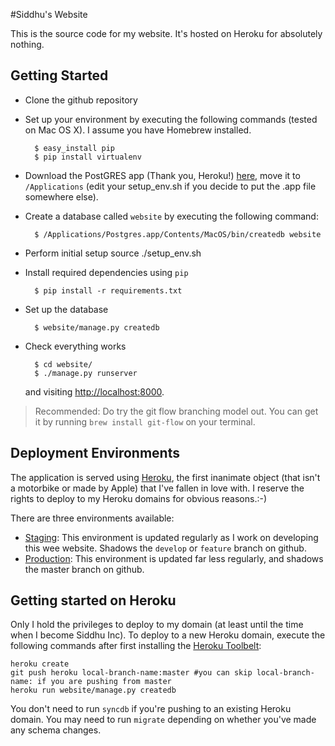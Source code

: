 #Siddhu's Website

This is the source code for my website. It's hosted on Heroku for absolutely nothing.

## Getting Started

* Clone the github repository
* Set up your environment by executing the following commands (tested on Mac OS X). I assume you have Homebrew installed.

		$ easy_install pip
		$ pip install virtualenv

* Download the PostGRES app (Thank you, Heroku!) [here](http://postgresapp.com/download), move it to `/Applications` (edit your setup_env.sh if you decide to put the .app file somewhere else).

* Create a database called `website` by executing the following command:
		
		$ /Applications/Postgres.app/Contents/MacOS/bin/createdb website

* Perform initial setup
		source ./setup_env.sh
		
* Install required dependencies using `pip`
		
		$ pip install -r requirements.txt
		
* Set up the database
	
		$ website/manage.py createdb
		
* Check everything works

		$ cd website/
		$ ./manage.py runserver
  and visiting [http://localhost:8000](http://localhost:8000).
		
> Recommended: Do try the git flow branching model out. You can get it by running `brew install git-flow` on your terminal.

## Deployment Environments

The application is served using [Heroku](http://www.heroku.com), the first inanimate object (that isn't a motorbike or made by Apple) that I've fallen in love with. I reserve the rights to deploy to my Heroku domains for obvious reasons.:-)

There are three environments available:
 
* [Staging](http://staging.siddhuw.info): This environment is updated regularly as I work on developing this wee website. Shadows the `develop` or `feature` branch on github.
* [Production](http://www.siddhuw.info): This environment is updated far less regularly, and shadows the master branch on github.

## Getting started on Heroku

Only I hold the privileges to deploy to my domain (at least until the time when I become Siddhu Inc). To deploy to a new Heroku domain, execute the following commands after first installing the [Heroku Toolbelt](https://toolbelt.heroku.com/):
	
	heroku create
	git push heroku local-branch-name:master #you can skip local-branch-name: if you are pushing from master
	heroku run website/manage.py createdb
	
You don't need to run `syncdb` if you're pushing to an existing Heroku domain. You may need to run `migrate` depending on whether you've made any schema changes.
	

	
